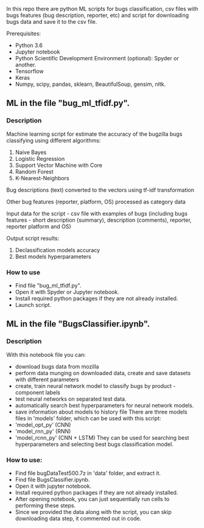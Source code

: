 In this repo there are python ML scripts for bugs classification,
csv files with bugs features (bug description, reporter, etc)
and script for downloading bugs data and save it to the csv file.

Prerequisites:

 - Python 3.6
 - Jupyter notebook
 - Python Scientific Development Environment (optional): Spyder or another.
 - Tensorflow
 - Keras
 - Numpy, scipy, pandas, sklearn, BeautifulSoup, gensim, nltk.


## ML in the file "bug_ml_tfidf.py".
### Description
    
Machine learning script for estimate the accuracy of the bugzilla bugs classifying
using different algorithms:
1. Naive Bayes
1. Logistic Regression
1. Support Vector Machine with Core
1. Random Forest
1. K-Nearest-Neighbors

Bug descriptions (text) converted to the vectors using tf-idf transformation

Other bug features (reporter, platform, OS) processed as category data

Input data for the script - csv file with examples of bugs (including bugs features - short description (summary), description (comments), reporter, reporter platform and OS)

Output script results:
1. Declassification models accuracy
1. Best models hyperparameters

### How to use
- Find file "bug_ml_tfidf.py".
- Open it with Spyder or Jupyter notebook.
- Install required python packages if they are not already installed.
- Launch script.

## ML in the file "BugsClassifier.ipynb".
### Description
With this notebook file you can:
 - download bugs data from mozilla
 - perform data munging on downloaded data, create and save datasets with different parameters
 - create, train neural network model to classify bugs by product - component labels
 - test neural networks on separated test data.
 - automatically search best hyperparameters for neural network models.
 - save information about models to history file
There are three models files in 'models' folder, which can be used with this script:
 - 'model_opt_py' (CNN)
 - 'model_rnn_py' (RNN)
 - 'model_rcnn_py' (CNN + LSTM)
They can be used for searching best hyperparameters and selecting best bugs classification model.
### How to use:
- Find file bugDataTest500.7z in 'data' folder, and extract it.
- Find file BugsClassifier.ipynb.
- Open it with jupyter notebook.
- Install required python packages if they are not already installed.
- After opening notebook, you can just sequentially run cells to performing these steps.
- Since we provided the data along with the script, you can skip downloading data step, it commented out in code.
